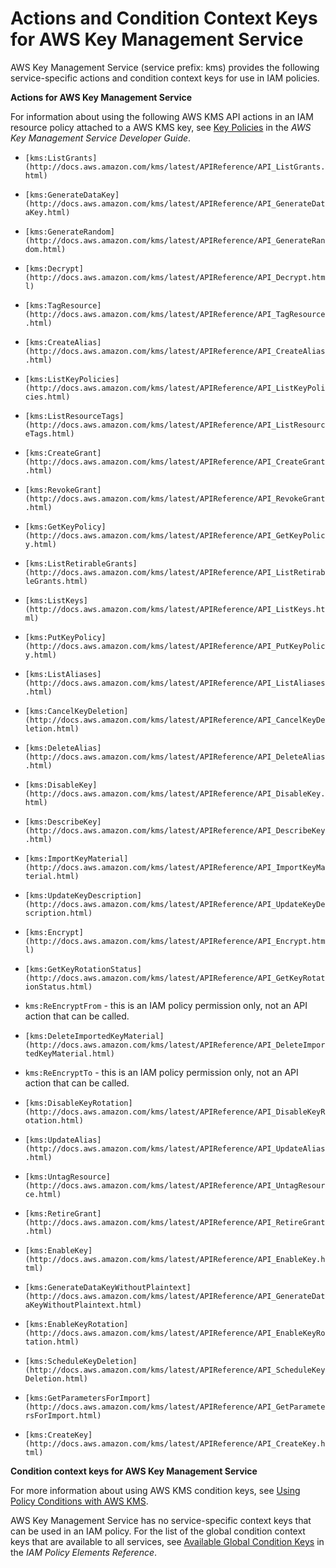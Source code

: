 # Actions and Condition Context Keys for AWS Key Management Service<a name="list_kms"></a>

AWS Key Management Service \(service prefix: kms\) provides the following service\-specific actions and condition context keys for use in IAM policies\.

**Actions for AWS Key Management Service**

For information about using the following AWS KMS API actions in an IAM resource policy attached to a AWS KMS key, see [Key Policies](http://docs.aws.amazon.com/kms/latest/developerguide/key-policies.html) in the *AWS Key Management Service Developer Guide*\.

+ `[kms:ListGrants](http://docs.aws.amazon.com/kms/latest/APIReference/API_ListGrants.html)`

+ `[kms:GenerateDataKey](http://docs.aws.amazon.com/kms/latest/APIReference/API_GenerateDataKey.html)`

+ `[kms:GenerateRandom](http://docs.aws.amazon.com/kms/latest/APIReference/API_GenerateRandom.html)`

+ `[kms:Decrypt](http://docs.aws.amazon.com/kms/latest/APIReference/API_Decrypt.html)`

+ `[kms:TagResource](http://docs.aws.amazon.com/kms/latest/APIReference/API_TagResource.html)`

+ `[kms:CreateAlias](http://docs.aws.amazon.com/kms/latest/APIReference/API_CreateAlias.html)`

+ `[kms:ListKeyPolicies](http://docs.aws.amazon.com/kms/latest/APIReference/API_ListKeyPolicies.html)`

+ `[kms:ListResourceTags](http://docs.aws.amazon.com/kms/latest/APIReference/API_ListResourceTags.html)`

+ `[kms:CreateGrant](http://docs.aws.amazon.com/kms/latest/APIReference/API_CreateGrant.html)`

+ `[kms:RevokeGrant](http://docs.aws.amazon.com/kms/latest/APIReference/API_RevokeGrant.html)`

+ `[kms:GetKeyPolicy](http://docs.aws.amazon.com/kms/latest/APIReference/API_GetKeyPolicy.html)`

+ `[kms:ListRetirableGrants](http://docs.aws.amazon.com/kms/latest/APIReference/API_ListRetirableGrants.html)`

+ `[kms:ListKeys](http://docs.aws.amazon.com/kms/latest/APIReference/API_ListKeys.html)`

+ `[kms:PutKeyPolicy](http://docs.aws.amazon.com/kms/latest/APIReference/API_PutKeyPolicy.html)`

+ `[kms:ListAliases](http://docs.aws.amazon.com/kms/latest/APIReference/API_ListAliases.html)`

+ `[kms:CancelKeyDeletion](http://docs.aws.amazon.com/kms/latest/APIReference/API_CancelKeyDeletion.html)`

+ `[kms:DeleteAlias](http://docs.aws.amazon.com/kms/latest/APIReference/API_DeleteAlias.html)`

+ `[kms:DisableKey](http://docs.aws.amazon.com/kms/latest/APIReference/API_DisableKey.html)`

+ `[kms:DescribeKey](http://docs.aws.amazon.com/kms/latest/APIReference/API_DescribeKey.html)`

+ `[kms:ImportKeyMaterial](http://docs.aws.amazon.com/kms/latest/APIReference/API_ImportKeyMaterial.html)`

+ `[kms:UpdateKeyDescription](http://docs.aws.amazon.com/kms/latest/APIReference/API_UpdateKeyDescription.html)`

+ `[kms:Encrypt](http://docs.aws.amazon.com/kms/latest/APIReference/API_Encrypt.html)`

+ `[kms:GetKeyRotationStatus](http://docs.aws.amazon.com/kms/latest/APIReference/API_GetKeyRotationStatus.html)`

+ `kms:ReEncryptFrom` \- this is an IAM policy permission only, not an API action that can be called\.

+ `[kms:DeleteImportedKeyMaterial](http://docs.aws.amazon.com/kms/latest/APIReference/API_DeleteImportedKeyMaterial.html)`

+ `kms:ReEncryptTo` \- this is an IAM policy permission only, not an API action that can be called\.

+ `[kms:DisableKeyRotation](http://docs.aws.amazon.com/kms/latest/APIReference/API_DisableKeyRotation.html)`

+ `[kms:UpdateAlias](http://docs.aws.amazon.com/kms/latest/APIReference/API_UpdateAlias.html)`

+ `[kms:UntagResource](http://docs.aws.amazon.com/kms/latest/APIReference/API_UntagResource.html)`

+ `[kms:RetireGrant](http://docs.aws.amazon.com/kms/latest/APIReference/API_RetireGrant.html)`

+ `[kms:EnableKey](http://docs.aws.amazon.com/kms/latest/APIReference/API_EnableKey.html)`

+ `[kms:GenerateDataKeyWithoutPlaintext](http://docs.aws.amazon.com/kms/latest/APIReference/API_GenerateDataKeyWithoutPlaintext.html)`

+ `[kms:EnableKeyRotation](http://docs.aws.amazon.com/kms/latest/APIReference/API_EnableKeyRotation.html)`

+ `[kms:ScheduleKeyDeletion](http://docs.aws.amazon.com/kms/latest/APIReference/API_ScheduleKeyDeletion.html)`

+ `[kms:GetParametersForImport](http://docs.aws.amazon.com/kms/latest/APIReference/API_GetParametersForImport.html)`

+ `[kms:CreateKey](http://docs.aws.amazon.com/kms/latest/APIReference/API_CreateKey.html)`

**Condition context keys for AWS Key Management Service**

For more information about using AWS KMS condition keys, see [Using Policy Conditions with AWS KMS](http://docs.aws.amazon.com/kms/latest/developerguide/policy-conditions.html)\.

AWS Key Management Service has no service\-specific context keys that can be used in an IAM policy\. For the list of the global condition context keys that are available to all services, see [Available Global Condition Keys](reference_policies_condition-keys.md#AvailableKeys) in the *IAM Policy Elements Reference*\.